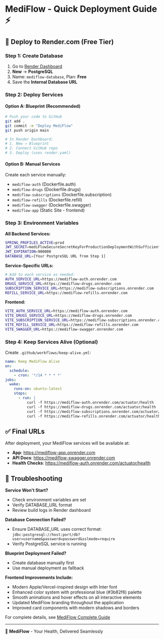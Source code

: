 # MediFlow - Quick Deployment Guide ⚡

## 🚀 Deploy to Render.com (Free Tier)

### Step 1: Create Database

1. Go to [Render Dashboard](https://dashboard.render.com)
2. **New** → **PostgreSQL**
3. Name: `mediflow-database`, Plan: **Free**
4. Save the **Internal Database URL**

### Step 2: Deploy Services

#### Option A: Blueprint (Recommended)

```bash
# Push your code to GitHub
git add .
git commit -m "Deploy MediFlow"
git push origin main

# In Render Dashboard:
# 1. New → Blueprint
# 2. Connect GitHub repo  
# 3. Deploy (uses render.yaml)
```

#### Option B: Manual Services

Create each service manually:

- `mediflow-auth` (Dockerfile.auth)
- `mediflow-drugs` (Dockerfile.drugs)  
- `mediflow-subscriptions` (Dockerfile.subscription)
- `mediflow-refills` (Dockerfile.refill)
- `mediflow-swagger` (Dockerfile.swagger)
- `mediflow-app` (Static Site - frontend)

### Step 3: Environment Variables

**All Backend Services:**

```bash
SPRING_PROFILES_ACTIVE=prod
JWT_SECRET=mediFlowSecureSecretKeyForProductionDeploymentWithSufficientLengthForHS512Algorithm2024
JWT_EXPIRATION=900000
DATABASE_URL=[Your PostgreSQL URL from Step 1]
```

**Service-Specific URLs:**

```bash
# Add to each service as needed:
AUTH_SERVICE_URL=https://mediflow-auth.onrender.com
DRUGS_SERVICE_URL=https://mediflow-drugs.onrender.com
SUBSCRIPTION_SERVICE_URL=https://mediflow-subscriptions.onrender.com  
REFILL_SERVICE_URL=https://mediflow-refills.onrender.com
```

**Frontend:**

```bash
VITE_AUTH_SERVICE_URL=https://mediflow-auth.onrender.com
VITE_DRUGS_SERVICE_URL=https://mediflow-drugs.onrender.com
VITE_SUBSCRIPTION_SERVICE_URL=https://mediflow-subscriptions.onrender.com
VITE_REFILL_SERVICE_URL=https://mediflow-refills.onrender.com
VITE_SWAGGER_URL=https://mediflow-swagger.onrender.com
```

### Step 4: Keep Services Alive (Optional)

Create `.github/workflows/keep-alive.yml`:

```yaml
name: Keep MediFlow Alive
on:
  schedule:
    - cron: '*/14 * * * *'
jobs:
  wake:
    runs-on: ubuntu-latest
    steps:
      - run: |
          curl -f https://mediflow-auth.onrender.com/actuator/health
          curl -f https://mediflow-drugs.onrender.com/actuator/health
          curl -f https://mediflow-subscriptions.onrender.com/actuator/health
          curl -f https://mediflow-refills.onrender.com/actuator/health
```

## ✅ Final URLs

After deployment, your MediFlow services will be available at:

- **App**: <https://mediflow-app.onrender.com>
- **API Docs**: <https://mediflow-swagger.onrender.com>
- **Health Checks**: <https://mediflow-auth.onrender.com/actuator/health>

## 🔧 Troubleshooting

**Service Won't Start?**

- Check environment variables are set
- Verify DATABASE_URL format
- Review build logs in Render dashboard

**Database Connection Failed?**

- Ensure DATABASE_URL uses correct format: `jdbc:postgresql://host:port/db?user=username&password=password&sslmode=require`
- Verify PostgreSQL service is running

**Blueprint Deployment Failed?**

- Create database manually first
- Use manual deployment as fallback

**Frontend Improvements Include:**

- Modern Apple/Vercel-inspired design with Inter font
- Enhanced color system with professional blue (#3b82f6) palette  
- Smooth animations and hover effects on all interactive elements
- Updated MediFlow branding throughout the application
- Improved card components with modern shadows and borders

For complete details, see [MediFlow Complete Guide](MEDIFLOW_COMPLETE_GUIDE.md)

---

🏥 **MediFlow** - Your Health, Delivered Seamlessly
